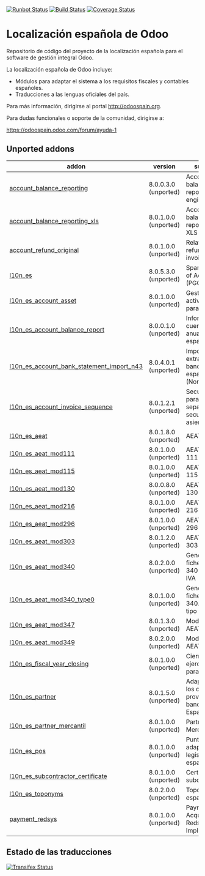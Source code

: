 [![Runbot Status](https://runbot.odoo-community.org/runbot/badge/flat/189/9.0.svg)](https://runbot.odoo-community.org/runbot/repo/github-com-oca-l10n-spain-189)
[![Build Status](https://travis-ci.org/OCA/l10n-spain.svg?branch=9.0)](https://travis-ci.org/OCA/l10n-spain)
[![Coverage Status](https://coveralls.io/repos/OCA/l10n-spain/badge.svg?branch=9.0)](https://coveralls.io/r/OCA/l10n-spain?branch=9.0)

Localización española de Odoo
=============================

Repositorio de código del proyecto de la localización española para el software
de gestión integral Odoo.

La localización española de Odoo incluye:

* Módulos para adaptar el sistema a los requisitos fiscales y contables
  españoles.
* Traducciones a las lenguas oficiales del país.

Para más información, dirigirse al portal http://odoospain.org.

Para dudas funcionales o soporte de la comunidad, dirigirse a:

https://odoospain.odoo.com/forum/ayuda-1

[//]: # (addons)
Unported addons
---------------
addon | version | summary
--- | --- | ---
[account_balance_reporting](account_balance_reporting/) | 8.0.0.3.0 (unported) | Account balance reporting engine
[account_balance_reporting_xls](account_balance_reporting_xls/) | 8.0.1.0.0 (unported) | Account balance reporting to XLS
[account_refund_original](account_refund_original/) | 8.0.1.0.0 (unported) | Relationship refund - origin invoice
[l10n_es](l10n_es/) | 8.0.5.3.0 (unported) | Spanish Charts of Accounts (PGCE 2008)
[l10n_es_account_asset](l10n_es_account_asset/) | 8.0.1.0.0 (unported) | Gestión de activos fijos para España
[l10n_es_account_balance_report](l10n_es_account_balance_report/) | 8.0.0.1.0 (unported) | Informes de cuentas anuales españoles
[l10n_es_account_bank_statement_import_n43](l10n_es_account_bank_statement_import_n43/) | 8.0.4.0.1 (unported) | Importación de extractos bancarios españoles (Norma 43)
[l10n_es_account_invoice_sequence](l10n_es_account_invoice_sequence/) | 8.0.1.2.1 (unported) | Secuencia para facturas separada de la secuencia de asientos
[l10n_es_aeat](l10n_es_aeat/) | 8.0.1.8.0 (unported) | AEAT Base
[l10n_es_aeat_mod111](l10n_es_aeat_mod111/) | 8.0.1.0.0 (unported) | AEAT modelo 111
[l10n_es_aeat_mod115](l10n_es_aeat_mod115/) | 8.0.1.0.0 (unported) | AEAT modelo 115
[l10n_es_aeat_mod130](l10n_es_aeat_mod130/) | 8.0.0.8.0 (unported) | AEAT modelo 130
[l10n_es_aeat_mod216](l10n_es_aeat_mod216/) | 8.0.1.0.0 (unported) | AEAT modelo 216
[l10n_es_aeat_mod296](l10n_es_aeat_mod296/) | 8.0.1.0.0 (unported) | AEAT modelo 296
[l10n_es_aeat_mod303](l10n_es_aeat_mod303/) | 8.0.1.2.0 (unported) | AEAT modelo 303
[l10n_es_aeat_mod340](l10n_es_aeat_mod340/) | 8.0.2.0.0 (unported) | Generación de fichero modelo 340 y libro de IVA
[l10n_es_aeat_mod340_type0](l10n_es_aeat_mod340_type0/) | 8.0.1.0.0 (unported) | Generación de fichero modelo 340. Registro tipo 0
[l10n_es_aeat_mod347](l10n_es_aeat_mod347/) | 8.0.1.3.0 (unported) | Modelo 347 AEAT
[l10n_es_aeat_mod349](l10n_es_aeat_mod349/) | 8.0.2.0.0 (unported) | Modelo 349 AEAT
[l10n_es_fiscal_year_closing](l10n_es_fiscal_year_closing/) | 8.0.1.0.0 (unported) | Cierre de ejercicio fiscal para España
[l10n_es_partner](l10n_es_partner/) | 8.0.1.5.0 (unported) | Adaptación de los clientes, proveedores y bancos para España
[l10n_es_partner_mercantil](l10n_es_partner_mercantil/) | 8.0.1.0.0 (unported) | Partner Mercantil
[l10n_es_pos](l10n_es_pos/) | 8.0.1.0.0 (unported) | Punto de venta adaptado a la legislación española
[l10n_es_subcontractor_certificate](l10n_es_subcontractor_certificate/) | 8.0.1.0.0 (unported) | Certificado de subcontratista
[l10n_es_toponyms](l10n_es_toponyms/) | 8.0.2.0.0 (unported) | Topónimos españoles
[payment_redsys](payment_redsys/) | 8.0.1.0.0 (unported) | Payment Acquirer: Redsys Implementation

[//]: # (end addons)

Estado de las traducciones
--------------------------
[![Transifex Status](https://www.transifex.com/projects/p/OCA-l10n-spain-9-0/chart/image_png)](https://www.transifex.com/projects/p/OCA-l10n-spain-9-0)
